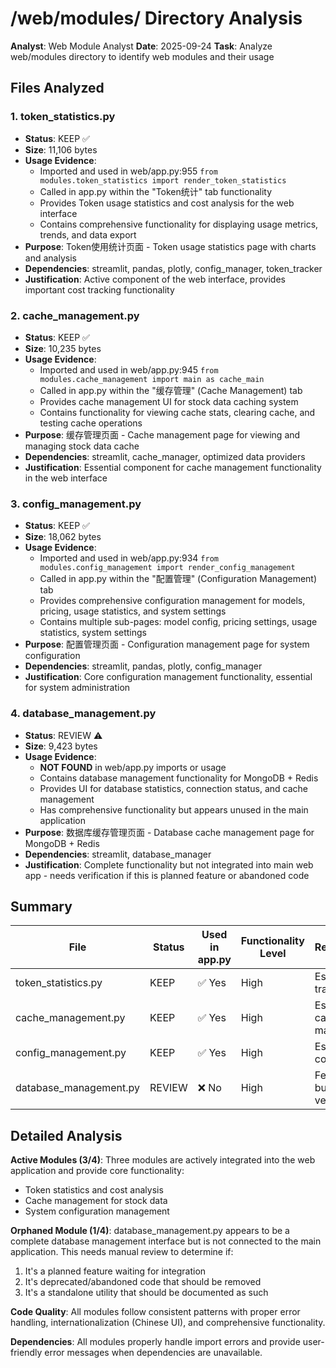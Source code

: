 # /web/modules/ Directory Analysis

**Analyst**: Web Module Analyst
**Date**: 2025-09-24
**Task**: Analyze web/modules directory to identify web modules and their usage

## Files Analyzed

### 1. token_statistics.py
- **Status**: KEEP ✅
- **Size**: 11,106 bytes
- **Usage Evidence**:
  - Imported and used in web/app.py:955 `from modules.token_statistics import render_token_statistics`
  - Called in app.py within the "Token统计" tab functionality
  - Provides Token usage statistics and cost analysis for the web interface
  - Contains comprehensive functionality for displaying usage metrics, trends, and data export
- **Purpose**: Token使用统计页面 - Token usage statistics page with charts and analysis
- **Dependencies**: streamlit, pandas, plotly, config_manager, token_tracker
- **Justification**: Active component of the web interface, provides important cost tracking functionality

### 2. cache_management.py
- **Status**: KEEP ✅
- **Size**: 10,235 bytes
- **Usage Evidence**:
  - Imported and used in web/app.py:945 `from modules.cache_management import main as cache_main`
  - Called in app.py within the "缓存管理" (Cache Management) tab
  - Provides cache management UI for stock data caching system
  - Contains functionality for viewing cache stats, clearing cache, and testing cache operations
- **Purpose**: 缓存管理页面 - Cache management page for viewing and managing stock data cache
- **Dependencies**: streamlit, cache_manager, optimized data providers
- **Justification**: Essential component for cache management functionality in the web interface

### 3. config_management.py
- **Status**: KEEP ✅
- **Size**: 18,062 bytes
- **Usage Evidence**:
  - Imported and used in web/app.py:934 `from modules.config_management import render_config_management`
  - Called in app.py within the "配置管理" (Configuration Management) tab
  - Provides comprehensive configuration management for models, pricing, usage statistics, and system settings
  - Contains multiple sub-pages: model config, pricing settings, usage statistics, system settings
- **Purpose**: 配置管理页面 - Configuration management page for system configuration
- **Dependencies**: streamlit, pandas, plotly, config_manager
- **Justification**: Core configuration management functionality, essential for system administration

### 4. database_management.py
- **Status**: REVIEW ⚠️
- **Size**: 9,423 bytes
- **Usage Evidence**:
  - **NOT FOUND** in web/app.py imports or usage
  - Contains database management functionality for MongoDB + Redis
  - Provides UI for database statistics, connection status, and cache management
  - Has comprehensive functionality but appears unused in the main application
- **Purpose**: 数据库缓存管理页面 - Database cache management page for MongoDB + Redis
- **Dependencies**: streamlit, database_manager
- **Justification**: Complete functionality but not integrated into main web app - needs verification if this is planned feature or abandoned code

## Summary

| File | Status | Used in app.py | Functionality Level | Recommendation |
|------|--------|----------------|-------------------|----------------|
| token_statistics.py | KEEP | ✅ Yes | High | Essential for cost tracking |
| cache_management.py | KEEP | ✅ Yes | High | Essential for cache management |
| config_management.py | KEEP | ✅ Yes | High | Essential for configuration |
| database_management.py | REVIEW | ❌ No | High | Feature complete but unused - verify intent |

## Detailed Analysis

**Active Modules (3/4)**: Three modules are actively integrated into the web application and provide core functionality:
- Token statistics and cost analysis
- Cache management for stock data
- System configuration management

**Orphaned Module (1/4)**: database_management.py appears to be a complete database management interface but is not connected to the main application. This needs manual review to determine if:
1. It's a planned feature waiting for integration
2. It's deprecated/abandoned code that should be removed
3. It's a standalone utility that should be documented as such

**Code Quality**: All modules follow consistent patterns with proper error handling, internationalization (Chinese UI), and comprehensive functionality.

**Dependencies**: All modules properly handle import errors and provide user-friendly error messages when dependencies are unavailable.